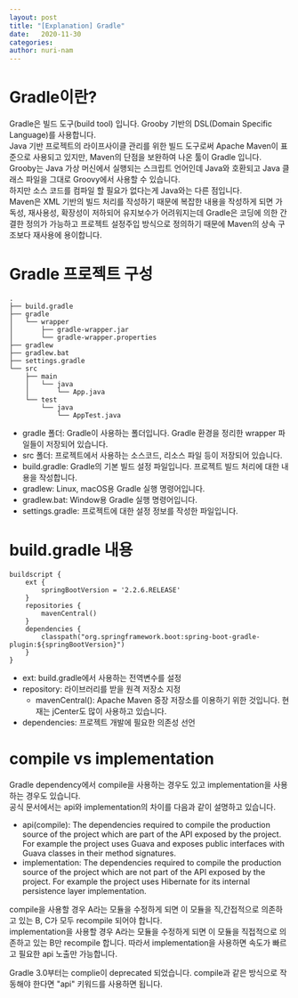 ```yaml
---
layout: post
title: "[Explanation] Gradle"
date:   2020-11-30
categories:
author: nuri-nam
---
```


# Gradle이란?
Gradle은 빌드 도구(build tool) 입니다. Grooby 기반의 DSL(Domain Specific Language)를 사용합니다.<br>
Java 기반 프로젝트의 라이프사이클 관리를 위한 빌드 도구로써 Apache Maven이 표준으로 사용되고 있지만, Maven의 단점을 보완하여 나온 툴이 Gradle 입니다.<br>
Grooby는 Java 가상 머신에서 실행되는 스크립트 언어인데 Java와 호환되고 Java 클래스 파일을 그대로 Groovy에서 사용할 수 있습니다.<br>
하지만 소스 코드를 컴파일 할 필요가 없다는게 Java와는 다른 점입니다.<br>
Maven은 XML 기반의 빌드 처리를 작성하기 때문에 복잡한 내용을 작성하게 되면 가독성, 재사용성, 확장성이 저하되어 유지보수가 어려워지는데 
Gradle은 코딩에 의한 간결한 정의가 가능하고 프로젝트 설정주입 방식으로 정의하기 때문에 Maven의 상속 구조보다 재사용에 용이합니다.

# Gradle 프로젝트 구성
```
.
├── build.gradle
├── gradle
│   └── wrapper
│       ├── gradle-wrapper.jar
│       └── gradle-wrapper.properties
├── gradlew
├── gradlew.bat
├── settings.gradle
└── src
    ├── main
    │   └── java
    │       └── App.java
    └── test
        └── java
            └── AppTest.java
```
  * gradle 폴더: Gradle이 사용하는 폴더입니다. Gradle 환경을 정리한 wrapper 파일들이 저장되어 있습니다.
  * src 폴더: 프로젝트에서 사용하는 소스코드, 리소스 파일 등이 저장되어 있습니다.
  * build.gradle: Gradle의 기본 빌드 설정 파일입니다. 프로젝트 빌드 처리에 대한 내용을 작성합니다.
  * gradlew: Linux, macOS용 Gradle 실행 명령어입니다.
  * gradlew.bat: Window용 Gradle 실행 명령어입니다.
  * settings.gradle: 프로젝트에 대한 설정 정보를 작성한 파일입니다.

# build.gradle 내용
```
buildscript {
    ext {
        springBootVersion = '2.2.6.RELEASE'
    }
    repositories {
        mavenCentral()
    }
    dependencies {
        classpath("org.springframework.boot:spring-boot-gradle-plugin:${springBootVersion}")
    }
}
```
  * ext: build.gradle에서 사용하는 전역변수를 설정
  * repository: 라이브러리를 받을 원격 저장소 지정
    * mavenCentral(): Apache Maven 중장 저장소를 이용하기 위한 것입니다. 현재는 jCenter도 많이 사용하고 있습니다.
  * dependencies: 프로젝트 개발에 필요한 의존성 선언
   
# compile vs implementation
Gradle dependency에서 compile을 사용하는 경우도 있고 implementation을 사용하는 경우도 있습니다.<br>
공식 문서에서는 api와 implementation의 차이를 다음과 같이 설명하고 있습니다.<br>
  * api(compile): The dependencies required to compile the production source of the project which are part of the API exposed by the project. For example the project uses Guava and exposes public interfaces with Guava classes in their method signatures.
  * implementation: The dependencies required to compile the production source of the project which are not part of the API exposed by the project. For example the project uses Hibernate for its internal persistence layer implementation.
  
compile을 사용할 경우 A라는 모듈을 수정하게 되면 이 모듈을 직,간접적으로 의존하고 있는 B, C가 모두 recompile 되어야 합니다.<br>
implementation을 사용할 경우 A라는 모듈을 수정하게 되면 이 모듈을 직접적으로 의존하고 있는 B만 recompile 합니다. 따라서 implementation을 사용하면 속도가 빠르고 필요한 api 노출만 가능합니다.<br>

Gradle 3.0부터는 complie이 deprecated 되었습니다. compile과 같은 방식으로 작동해야 한다면 "api" 키워드를 사용하면 됩니다.

